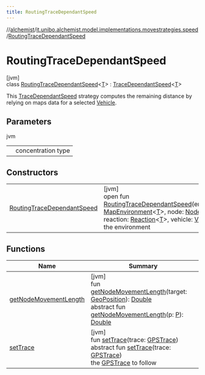 ```yaml
---
title: RoutingTraceDependantSpeed
---
```

//[alchemist](../../../index.html)/[it.unibo.alchemist.model.implementations.movestrategies.speed](../index.html)/[RoutingTraceDependantSpeed](index.html)



# RoutingTraceDependantSpeed



[jvm]\
class [RoutingTraceDependantSpeed](index.html)<[T](index.html)> : [TraceDependantSpeed](../-trace-dependant-speed/index.html)<[T](../-straight-line-trace-dependant-speed/index.html)> 

This [TraceDependantSpeed](../-trace-dependant-speed/index.html) strategy computes the remaining distance by relying on maps data for a selected [Vehicle](../../it.unibo.alchemist.model.interfaces/-vehicle/index.html).



## Parameters


jvm

| | |
|---|---|
| <T> | concentration type |



## Constructors


| | |
|---|---|
| [RoutingTraceDependantSpeed](-routing-trace-dependant-speed.html) | [jvm]<br>open fun [RoutingTraceDependantSpeed](-routing-trace-dependant-speed.html)(environment: [MapEnvironment](../../it.unibo.alchemist.model.interfaces/-map-environment/index.html)<[T](../-straight-line-trace-dependant-speed/index.html)>, node: [Node](../../it.unibo.alchemist.model.interfaces/-node/index.html)<[T](../-straight-line-trace-dependant-speed/index.html)>, reaction: [Reaction](../../it.unibo.alchemist.model.interfaces/-reaction/index.html)<[T](../-straight-line-trace-dependant-speed/index.html)>, vehicle: [Vehicle](../../it.unibo.alchemist.model.interfaces/-vehicle/index.html))<br>the environment |


## Functions


| Name | Summary |
|---|---|
| [getNodeMovementLength](../-trace-dependant-speed/get-node-movement-length.html) | [jvm]<br>fun [getNodeMovementLength](../-trace-dependant-speed/get-node-movement-length.html)(target: [GeoPosition](../../it.unibo.alchemist.model.interfaces/-geo-position/index.html)): [Double](https://kotlinlang.org/api/latest/jvm/stdlib/kotlin/-double/index.html)<br>abstract fun [getNodeMovementLength](../../it.unibo.alchemist.model.interfaces.movestrategies/-speed-selection-strategy/get-node-movement-length.html)(p: [P](../../it.unibo.alchemist.model.interfaces/-timed-route/index.html)): [Double](https://kotlinlang.org/api/latest/jvm/stdlib/kotlin/-double/index.html) |
| [setTrace](../-straight-line-trace-dependant-speed/index.html#2080248117%2FFunctions%2F-134779887) | [jvm]<br>fun [setTrace](../-straight-line-trace-dependant-speed/index.html#2080248117%2FFunctions%2F-134779887)(trace: [GPSTrace](../../it.unibo.alchemist.model.interfaces/-g-p-s-trace/index.html))<br>abstract fun [setTrace](../../it.unibo.alchemist.model.interfaces/-object-with-g-p-s/set-trace.html)(trace: [GPSTrace](../../it.unibo.alchemist.model.interfaces/-g-p-s-trace/index.html))<br>the [GPSTrace](../../it.unibo.alchemist.model.interfaces/-g-p-s-trace/index.html) to follow |

